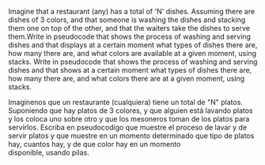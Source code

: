 Imagine that a restaurant (any) has a total of 'N' dishes. Assuming there are dishes of 3 colors, and that someone is washing 
the dishes and stacking them one on top of the other, and that the waiters take the dishes to serve them.Write in pseudocode 
that shows the process of washing and serving dishes and that displays at a certain moment what types of dishes there are, how 
many there are, and what colors are available at a given moment, using stacks. Write in pseudocode that shows the process of washing 
and serving dishes and that shows at a certain moment what types of dishes there are, how many there are, and what colors there are 
at a given moment, using stacks.



Imaginenos que un restaurante (cualquiera) tiene un total de "N" platos. Suponiendo que hay platos de 3 colores, y que alguien 
está lavando platos y los coloca uno sobre otro y que los mesoneros toman de los platos para servirlos. Escriba en pseudocodigo 
que muestre el proceso de lavar y de servir platos y que muestre en un momento determinado que tipo de platos hay, cuantos hay, 
y de que color hay en un momento disponible, usando pilas.
